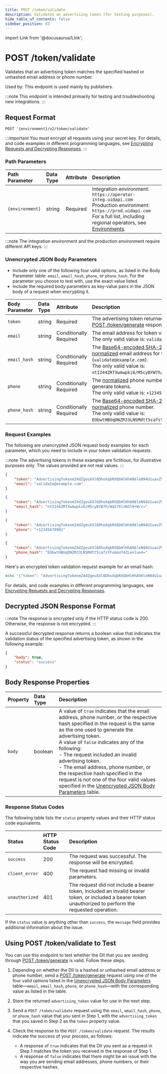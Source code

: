 ```yaml
---
title: POST /token/validate
description: Validates an advertising token (for testing purposes). 
hide_table_of_contents: false
sidebar_position: 03
---
```


import Link from '@docusaurus/Link';

# POST /token/validate

Validates that an advertising token matches the specified hashed or unhashed email address or phone number. 

Used by: This endpoint is used mainly by publishers.

:::note
This endpoint is intended primarily for testing and troubleshooting new integrations.
:::

## Request Format 

`POST '{environment}/v2/token/validate'`

:::important
You must encrypt all requests using your secret key. For details, and code examples in different programming languages, see [Encrypting Requests and Decrypting Responses](../getting-started/gs-encryption-decryption.md).
:::

### Path Parameters

| Path Parameter | Data Type | Attribute | Description |
| :--- | :--- | :--- | :--- |
| `{environment}` | string | Required | Integration environment: `https://operator-integ.uidapi.com`<br/>Production environment: `https://prod.uidapi.com`<br/>For a full list, including regional operators, see [Environments](../getting-started/gs-environments.md). |

:::note
The integration environment and the production environment require different <Link href="../ref-info/glossary-uid#gl-api-key">API keys</Link>.
:::

### Unencrypted JSON Body Parameters

- Include only one of the following four valid options, as listed in the Body Parameter table: `email`, `email_hash`, `phone`, or `phone_hash`. For the parameter you choose to test with, use the exact value listed.
- Include the required body parameters as key-value pairs in the JSON body of a request when encrypting it.

| Body Parameter | Data Type | Attribute | Description |
| :--- | :--- | :--- | :--- |
| `token` | string | Required | The advertising token returned by the [POST&nbsp;/token/generate](post-token-generate.md) response. |
| `email` | string | Conditionally Required | The email address for token validation.<br/>The only valid value is: `validate@example.com`. |
| `email_hash` | string | Conditionally Required | The [Base64-encoded SHA-256](../getting-started/gs-normalization-encoding.md#email-address-hash-encoding) hash of the [normalized](../getting-started/gs-normalization-encoding.md#email-address-normalization) email address for token validation (`validate@example.com`).<br/>The only valid value is: `ntI244ZRTXwAwpki6/M5cyBYW7h/Wq576lnN3l9+W/c=`. |
| `phone` | string | Conditionally Required | The [normalized](../getting-started/gs-normalization-encoding.md#phone-number-normalization) phone number for which to generate tokens.<br/>The only valid value is: `+12345678901`. |
| `phone_hash` | string | Conditionally Required | The [Base64-encoded SHA-256](../getting-started/gs-normalization-encoding.md#phone-number-hash-encoding) hash of a [normalized](../getting-started/gs-normalization-encoding.md#phone-number-normalization) phone number.<br/>The only valid value is: `EObwtHBUqDNZR33LNSMdtt5cafsYFuGmuY4ZLenlue4=`. |

### Request Examples

The following are unencrypted JSON request body examples for each parameter, which you need to include in your token validation requests:

:::note
The advertising tokens in these examples are fictitious, for illustrative purposes only. The values provided are not real values.
:::

```json
{
    "token": "AdvertisingTokenmZ4dZgeuXXl6DhoXqbRXQbHlHhA96leN94U1uavZVspwKXlfWETZ3b%2FbesPFFvJxNLLySg4QEYHUAiyUrNncgnm7ppu0mi6wU2CW6hssiuEkKfstbo9XWgRUbWNTM%2BewMzXXM8G9j8Q%3D",
    "email": "validate@example.com"
}
```
```json
{
    "token": "AdvertisingTokenmZ4dZgeuXXl6DhoXqbRXQbHlHhA96leN94U1uavZVspwKXlfWETZ3b%2FbesPFFvJxNLLySg4QEYHUAiyUrNncgnm7ppu0mi6wU2CW6hssiuEkKfstbo9XWgRUbWNTM%2BewMzXXM8G9j8Q%3D",
    "email_hash": "ntI244ZRTXwAwpki6/M5cyBYW7h/Wq576lnN3l9+W/c="
}
```
```json
{
    "token": "AdvertisingTokenmZ4dZgeuXXl6DhoXqbRXQbHlHhA96leN94U1uavZVspwKXlfWETZ3b%2FbesPFFvJxNLLySg4QEYHUAiyUrNncgnm7ppu0mi6wU2CW6hssiuEkKfstbo9XWgRUbWNTM%2BewMzXXM8G9j8Q%3D",
    "phone": "+12345678901"
}
```
```json
{
    "token": "AdvertisingTokenmZ4dZgeuXXl6DhoXqbRXQbHlHhA96leN94U1uavZVspwKXlfWETZ3b%2FbesPFFvJxNLLySg4QEYHUAiyUrNncgnm7ppu0mi6wU2CW6hssiuEkKfstbo9XWgRUbWNTM%2BewMzXXM8G9j8Q%3D",
    "phone_hash": "EObwtHBUqDNZR33LNSMdtt5cafsYFuGmuY4ZLenlue4="
}
```

Here's an encrypted token validation request example for an email hash:

```sh
echo '{"token": "AdvertisingTokenmZ4dZgeuXXl6DhoXqbRXQbHlHhA96leN94U1uavZVspwKXlfWETZ3b%2FbesPFFvJxNLLySg4QEYHUAiyUrNncgnm7ppu0mi6wU2CW6hssiuEkKfstbo9XWgRUbWNTM%2BewMzXXM8G9j8Q%3D", "email_hash": "LdhtUlMQ58ZZy5YUqGPRQw5xUMS5dXG5ocJHYJHbAKI="}' | python3 uid2_request.py https://prod.uidapi.com/v2/token/validate [Your-Client-API-Key] [Your-Client-Secret]
```

For details, and code examples in different programming languages, see [Encrypting Requests and Decrypting Responses](../getting-started/gs-encryption-decryption.md).

## Decrypted JSON Response Format

:::note
The response is encrypted only if the HTTP status code is 200. Otherwise, the response is not encrypted.
:::

A successful decrypted response returns a boolean value that indicates the validation status of the specified advertising token, as shown in the following example:

```json
{
    "body": true,
    "status": "success"
}
```

## Body Response Properties

| Property | Data Type | Description |
| :--- | :--- | :--- |
| `body` | boolean | A value of `true` indicates that the email address, phone number, or the respective hash specified in the request is the same as the one used to generate the advertising token.<br/>A value of `false` indicates any of the following:<br/>- The request included an invalid advertising token.<br/>- The email address, phone number, or the respective hash specified in the request is not one of the four valid values specified in the [Unencrypted JSON Body Parameters](#unencrypted-json-body-parameters) table. |

### Response Status Codes

The following table lists the `status` property values and their HTTP status code equivalents.

| Status | HTTP Status Code | Description |
| :--- | :--- | :--- |
| `success` | 200 | The request was successful. The response will be encrypted. |
| `client_error` | 400 | The request had missing or invalid parameters.|
| `unauthorized` | 401 | The request did not include a bearer token, included an invalid bearer token, or included a bearer token unauthorized to perform the requested operation. |

If the `status` value is anything other than `success`, the `message` field provides additional information about the issue.

## Using POST /token/validate to Test

You can use this endpoint to test whether the <Link href="../ref-info/glossary-uid#gl-dii">DII</Link> that you are sending through [POST&nbsp;/token/generate](../endpoints/post-token-generate.md) is valid. Follow these steps.

1. Depending on whether the DII is a hashed or unhashed email address or phone number, send a [POST&nbsp;/token/generate](../endpoints/post-token-generate.md) request using one of the four valid options listed in the [Unencrypted JSON Body Parameters](#unencrypted-json-body-parameters) table&#8212;`email`, `email_hash`, `phone`, or `phone_hash`&#8212;with the corresponding value as listed in the table.

2. Store the returned `advertising_token` value for use in the next step.
3. Send a `POST /token/validate` request using the `email`, `email_hash`, `phone`, or `phone_hash` value that you sent in Step 1, with the `advertising_token` that you saved in Step 2 as the `token` property value.
4. Check the response to the `POST /token/validate` request. The results indicate the success of your process, as follows: 
    - A response of `true` indicates that the DII you sent as a request in Step 1 matches the token you received in the response of Step 1. 
    - A response of `false` indicates that there might be an issue with the way you are sending email addresses, phone numbers, or their respective hashes.
